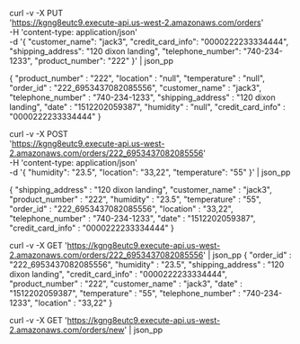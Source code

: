 curl -v -X PUT \
  'https://kgng8eutc9.execute-api.us-west-2.amazonaws.com/orders' \
  -H 'content-type: application/json' \
  -d '{
  "customer_name": "jack3",
  "credit_card_info": "0000222233334444",
  "shipping_address": "120 dixon landing",
  "telephone_number": "740-234-1233",
  "product_number": "222"
  }' | json_pp

  {
   "product_number" : "222",
   "location" : "null",
   "temperature" : "null",
   "order_id" : "222_6953437082085556",
   "customer_name" : "jack3",
   "telephone_number" : "740-234-1233",
   "shipping_address" : "120 dixon landing",
   "date" : "1512202059387",
   "humidity" : "null",
   "credit_card_info" : "0000222233334444"
}


curl -v -X POST \
  'https://kgng8eutc9.execute-api.us-west-2.amazonaws.com/orders/222_6953437082085556' \
  -H 'content-type: application/json' \
  -d '{
  "humidity": "23.5",
  "location": "33,22",
  "temperature": "55"
  }' | json_pp

  {
   "shipping_address" : "120 dixon landing",
   "customer_name" : "jack3",
   "product_number" : "222",
   "humidity" : "23.5",
   "temperature" : "55",
   "order_id" : "222_6953437082085556",
   "location" : "33,22",
   "telephone_number" : "740-234-1233",
   "date" : "1512202059387",
   "credit_card_info" : "0000222233334444"
}

curl -v -X GET 'https://kgng8eutc9.execute-api.us-west-2.amazonaws.com/orders/222_6953437082085556' | json_pp
{
   "order_id" : "222_6953437082085556",
   "humidity" : "23.5",
   "shipping_address" : "120 dixon landing",
   "credit_card_info" : "0000222233334444",
   "product_number" : "222",
   "customer_name" : "jack3",
   "date" : "1512202059387",
   "temperature" : "55",
   "telephone_number" : "740-234-1233",
   "location" : "33,22"
}

curl -v -X GET 'https://kgng8eutc9.execute-api.us-west-2.amazonaws.com/orders/new' | json_pp

